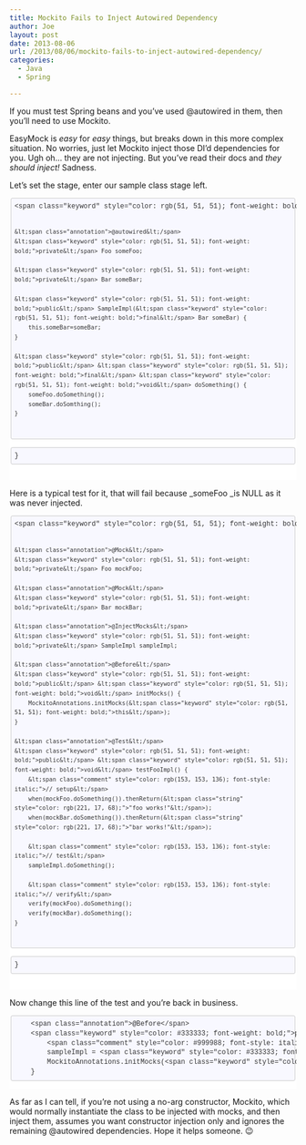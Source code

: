 ```yaml
---
title: Mockito Fails to Inject Autowired Dependency
author: Joe
layout: post
date: 2013-08-06
url: /2013/08/06/mockito-fails-to-inject-autowired-dependency/
categories:
  - Java
  - Spring

---
```

If you must test Spring beans and you&#8217;ve used @autowired in them, then you&#8217;ll need to use Mockito.

EasyMock is _easy_ for _easy_ things, but breaks down in this more complex situation. No worries, just let Mockito inject those DI&#8217;d dependencies for you. Ugh oh&#8230; they are not injecting. But you&#8217;ve read their docs and _they should inject!_ Sadness.

Let&#8217;s set the stage, enter our sample class stage left.

<div class="markdown-here-wrapper" style="font-size: 1em; font-family: Helvetica, arial, freesans, clean, sans-serif; color: rgb(34, 34, 34); border: none; line-height: 1.2; background-color: rgb(255, 255, 255);" data-md-url="https://lustforge.com/wp-admin/post.php?post=136&action=edit">
  <pre style="font-size: 0.85em; font-family: Consolas, Inconsolata, Courier, monospace;font-size: 1em; line-height: 1.2em; overflow: auto;margin: 1em 0px;"><code class="language-java" style="font-size: 0.85em; font-family: Consolas, Inconsolata, Courier, monospace;margin: 0px 0.15em; padding: 0px 0.3em; white-space: nowrap; border: 1px solid rgb(234, 234, 234); border-top-left-radius: 3px; border-top-right-radius: 3px; border-bottom-right-radius: 3px; border-bottom-left-radius: 3px; display: inline; background-color: rgb(248, 248, 248);white-space: pre; border-top-left-radius: 3px; border-top-right-radius: 3px; border-bottom-right-radius: 3px; border-bottom-left-radius: 3px; border: 1px solid rgb(204, 204, 204); padding: 0.5em 0.7em;display: block; padding: 0.5em; color: rgb(51, 51, 51); background: rgb(248, 248, 255);">&lt;span class="keyword" style="color: rgb(51, 51, 51); font-weight: bold;">public&lt;/span> &lt;span class="keyword" style="color: rgb(51, 51, 51); font-weight: bold;">final&lt;/span> SampleImpl {

    &lt;span class="annotation">@autowired&lt;/span>
    &lt;span class="keyword" style="color: rgb(51, 51, 51); font-weight: bold;">private&lt;/span> Foo someFoo;

    &lt;span class="keyword" style="color: rgb(51, 51, 51); font-weight: bold;">private&lt;/span> Bar someBar;

    &lt;span class="keyword" style="color: rgb(51, 51, 51); font-weight: bold;">public&lt;/span> SampleImpl(&lt;span class="keyword" style="color: rgb(51, 51, 51); font-weight: bold;">final&lt;/span> Bar someBar) {
        this.someBar=someBar;
    }

    &lt;span class="keyword" style="color: rgb(51, 51, 51); font-weight: bold;">public&lt;/span> &lt;span class="keyword" style="color: rgb(51, 51, 51); font-weight: bold;">final&lt;/span> &lt;span class="keyword" style="color: rgb(51, 51, 51); font-weight: bold;">void&lt;/span> doSomething() {
        someFoo.doSomething();
        someBar.doSomthing();
    }
}
</code></pre>
  
  <div style="height:0;font-size:0em;padding:0;margin:0;" title="MDH:YGBgamF2YTxicj5wdWJsaWMgZmluYWwgU2FtcGxlSW1wbCB7PGJyPjxicj4JQGF1dG93aXJlZDxi
cj4JcHJpdmF0ZSBGb28gc29tZUZvbzs8YnI+PGJyPglwcml2YXRlIEJhciBzb21lQmFyOzxicj48
YnI+CXB1YmxpYyBTYW1wbGVJbXBsKGZpbmFsIEJhciBzb21lQmFyKSB7PGJyPgkJdGhpcy5zb21l
QmFyPXNvbWVCYXI7PGJyPgl9PGJyPjxicj4JcHVibGljIGZpbmFsIHZvaWQgZG9Tb21ldGhpbmco
KSB7PGJyPgkJc29tZUZvby5kb1NvbWV0aGluZygpOzxicj4JCXNvbWVCYXIuZG9Tb210aGluZygp
Ozxicj4JfTxicj59PGJyPmBgYA==">
    ​
  </div>
</div>

Here is a typical test for it, that will fail because _someFoo _is NULL as it was never injected.

<div class="markdown-here-wrapper" style="font-size: 1em; font-family: Helvetica, arial, freesans, clean, sans-serif; color: rgb(34, 34, 34); border: none; line-height: 1.2; background-color: rgb(255, 255, 255);" data-md-url="https://lustforge.com/wp-admin/post.php?post=136&action=edit">
  <pre style="font-size: 0.85em; font-family: Consolas, Inconsolata, Courier, monospace;font-size: 1em; line-height: 1.2em; overflow: auto;margin: 1em 0px;"><code class="language-java" style="font-size: 0.85em; font-family: Consolas, Inconsolata, Courier, monospace;margin: 0px 0.15em; padding: 0px 0.3em; white-space: nowrap; border: 1px solid rgb(234, 234, 234); border-top-left-radius: 3px; border-top-right-radius: 3px; border-bottom-right-radius: 3px; border-bottom-left-radius: 3px; display: inline; background-color: rgb(248, 248, 248);white-space: pre; border-top-left-radius: 3px; border-top-right-radius: 3px; border-bottom-right-radius: 3px; border-bottom-left-radius: 3px; border: 1px solid rgb(204, 204, 204); padding: 0.5em 0.7em;display: block; padding: 0.5em; color: rgb(51, 51, 51); background: rgb(248, 248, 255);">&lt;span class="keyword" style="color: rgb(51, 51, 51); font-weight: bold;">public&lt;/span> &lt;span class="class" style="color: rgb(68, 85, 136); font-weight: bold;">&lt;span class="keyword" style="color: rgb(51, 51, 51); font-weight: bold;">class&lt;/span> &lt;span class="title" style="color: rgb(153, 0, 0); font-weight: bold;color: rgb(68, 85, 136); font-weight: bold;">FooClassTest&lt;/span> &lt;/span>{

    &lt;span class="annotation">@Mock&lt;/span>
    &lt;span class="keyword" style="color: rgb(51, 51, 51); font-weight: bold;">private&lt;/span> Foo mockFoo;

    &lt;span class="annotation">@Mock&lt;/span>
    &lt;span class="keyword" style="color: rgb(51, 51, 51); font-weight: bold;">private&lt;/span> Bar mockBar;

    &lt;span class="annotation">@InjectMocks&lt;/span>
    &lt;span class="keyword" style="color: rgb(51, 51, 51); font-weight: bold;">private&lt;/span> SampleImpl sampleImpl;

    &lt;span class="annotation">@Before&lt;/span>
    &lt;span class="keyword" style="color: rgb(51, 51, 51); font-weight: bold;">public&lt;/span> &lt;span class="keyword" style="color: rgb(51, 51, 51); font-weight: bold;">void&lt;/span> initMocks() {
        MockitoAnnotations.initMocks(&lt;span class="keyword" style="color: rgb(51, 51, 51); font-weight: bold;">this&lt;/span>);
    }

    &lt;span class="annotation">@Test&lt;/span>
    &lt;span class="keyword" style="color: rgb(51, 51, 51); font-weight: bold;">public&lt;/span> &lt;span class="keyword" style="color: rgb(51, 51, 51); font-weight: bold;">void&lt;/span> testFooImpl() {
        &lt;span class="comment" style="color: rgb(153, 153, 136); font-style: italic;">// setup&lt;/span>
        when(mockFoo.doSomething()).thenReturn(&lt;span class="string" style="color: rgb(221, 17, 68);">"foo works!"&lt;/span>);
        when(mockBar.doSomething()).thenReturn(&lt;span class="string" style="color: rgb(221, 17, 68);">"bar works!"&lt;/span>);

        &lt;span class="comment" style="color: rgb(153, 153, 136); font-style: italic;">// test&lt;/span>
        sampleImpl.doSomething();

        &lt;span class="comment" style="color: rgb(153, 153, 136); font-style: italic;">// verify&lt;/span>
        verify(mockFoo).doSomething();
        verify(mockBar).doSomething();
    }
}
</code></pre>
  
  <div style="height:0;font-size:0em;padding:0;margin:0;" title="MDH:YGBgamF2YTxicj5wdWJsaWMgY2xhc3MgRm9vQ2xhc3NUZXN0IHs8YnI+PGJyPglATW9jazxicj4J
cHJpdmF0ZSBGb28gbW9ja0Zvbzs8YnI+PGJyPglATW9jazxicj4JcHJpdmF0ZSBCYXIgbW9ja0Jh
cjs8YnI+PGJyPglASW5qZWN0TW9ja3M8YnI+CXByaXZhdGUgU2FtcGxlSW1wbCBzYW1wbGVJbXBs
Ozxicj48YnI+CUBCZWZvcmU8YnI+CXB1YmxpYyB2b2lkIGluaXRNb2NrcygpIHs8YnI+CQlNb2Nr
aXRvQW5ub3RhdGlvbnMuaW5pdE1vY2tzKHRoaXMpOzxicj4JfTxicj48YnI+CUBUZXN0PGJyPglw
dWJsaWMgdm9pZCB0ZXN0Rm9vSW1wbCgpIHs8YnI+CQkvLyBzZXR1cDxicj4JCXdoZW4obW9ja0Zv
by5kb1NvbWV0aGluZygpKS50aGVuUmV0dXJuKCJmb28gd29ya3MhIik7PGJyPgkJd2hlbihtb2Nr
QmFyLmRvU29tZXRoaW5nKCkpLnRoZW5SZXR1cm4oImJhciB3b3JrcyEiKTs8YnI+PGJyPgkJLy8g
dGVzdDxicj4JCXNhbXBsZUltcGwuZG9Tb21ldGhpbmcoKTs8YnI+PGJyPgkJLy8gdmVyaWZ5PGJy
PgkJdmVyaWZ5KG1vY2tGb28pLmRvU29tZXRoaW5nKCk7PGJyPgkJdmVyaWZ5KG1vY2tCYXIpLmRv
U29tZXRoaW5nKCk7PGJyPgl9PGJyPn08YnI+YGBg">
    ​
  </div>
</div>

Now change this line of the test and you&#8217;re back in business.

<div class="markdown-here-wrapper" style="font-size: 1em; font-family: Helvetica, arial, freesans, clean, sans-serif; color: #222222; border: none; line-height: 1.2; background-color: #ffffff;" data-md-url="https://lustforge.com/wp-admin/post.php?post=136&action=edit">
  <pre style="font-size: 1em; font-family: Consolas, Inconsolata, Courier, monospace; line-height: 1.2em; overflow: auto; margin: 1em 0px;"><code class="language-java" style="font-size: 0.85em; font-family: Consolas, Inconsolata, Courier, monospace; margin: 0px 0.15em; padding: 0.5em; white-space: pre; border: 1px solid #cccccc; border-top-left-radius: 3px; border-top-right-radius: 3px; border-bottom-right-radius: 3px; border-bottom-left-radius: 3px; display: block; background-color: #f8f8f8; color: #333333; background: #f8f8ff;">    &lt;span class="annotation">@Before&lt;/span>
    &lt;span class="keyword" style="color: #333333; font-weight: bold;">public&lt;/span> &lt;span class="keyword" style="color: #333333; font-weight: bold;">void&lt;/span> initMocks() {
        &lt;span class="comment" style="color: #999988; font-style: italic;">// must instantiate and then initiate since not using no arg constructor&lt;/span>
        sampleImpl = &lt;span class="keyword" style="color: #333333; font-weight: bold;">new&lt;/span> SampleImpl(mockBar);
        MockitoAnnotations.initMocks(&lt;span class="keyword" style="color: #333333; font-weight: bold;">this&lt;/span>);
    }
</code></pre>
  
  <div style="height: 0; font-size: 0em; padding: 0; margin: 0;" title="MDH:YGBgamF2YTxicj4JQEJlZm9yZTxicj4JcHVibGljIHZvaWQgaW5pdE1vY2tzKCkgezxicj4JCS8v
IG11c3QgaW5zdGFudGlhdGUgYW5kIHRoZW4gaW5pdGlhdGUgc2luY2Ugbm90IHVzaW5nIG5vIGFy
ZyBjb25zdHJ1Y3Rvcjxicj4JCXNhbXBsZUltcGwgPSBuZXcgU2FtcGxlSW1wbChtb2NrQmFyKTs8
YnI+CQlNb2NraXRvQW5ub3RhdGlvbnMuaW5pdE1vY2tzKHRoaXMpOzxicj4JfTxicj5gYGA=">
    ​
  </div>
</div>

As far as I can tell, if you&#8217;re not using a no-arg constructor, Mockito, which would normally instantiate the class to be injected with mocks, and then inject them, assumes you want constructor injection only and ignores the remaining @autowired dependencies. Hope it helps someone. 😉